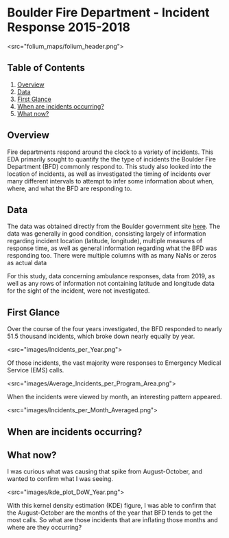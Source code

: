 # Boulder Fire Department - Incident Response 2015-2018

<src="folium_maps/folium_header.png">

## Table of Contents

1. [Overview](#overview)
2. [Data](#data)
3. [First Glance](#first-glance)
4. [When are incidents occurring?](#when-are-incidents-occurring?)
5. [What now?](#what-now?)


## Overview

Fire departments respond around the clock to a variety of incidents. This EDA primarily sought to quantify the the type of incidents the Boulder Fire Department (BFD) commonly respond to. This study also looked into the location of incidents, as well as investigated the timing of incidents over many different intervals to attempt to infer some information about when, where, and what the BFD are responding to.

## Data

The data was obtained directly from the Boulder government site [here](https://bouldercolorado.gov/open-data/boulder-fire-response-times/). The data was generally in good condition, consisting largely of information regarding incident location (latitude, longitude), multiple measures of response time, as well as general information regarding what the BFD was responding too. There were multiple columns with as many NaNs or zeros as actual data

For this study, data concerning ambulance responses, data from 2019, as well as any rows of information not containing latitude and longitude data for the sight of the incident, were not investigated.

## First Glance

Over the course of the four years investigated, the BFD responded to nearly 51.5 thousand incidents, which broke down nearly equally by year.

<src="images/Incidents_per_Year.png">

Of those incidents, the vast majority were responses to Emergency Medical Service (EMS) calls.

<src="images/Average_Incidents_per_Program_Area.png">

When the incidents were viewed by month, an interesting pattern appeared.

<src="images/Incidents_per_Month_Averaged.png">

## When are incidents occurring?

## What now?

I was curious what was causing that spike from August-October, and wanted to confirm what I was seeing.

<src="images/kde_plot_DoW_Year.png">

With this kernel density estimation (KDE) figure, I was able to confirm that the August-October are the months of the year that BFD tends to get the most calls. So what are those incidents that are inflating those months and where are they occurring?



